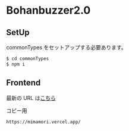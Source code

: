 # Bohanbuzzer2.0

## SetUp

commonTypes をセットアップする必要あります。

```bash
$ cd commonTypes
$ npm i
```

## Frontend

最新の URL は[こちら](https://mimamori.vercel.app/)

コピー用

```
https://mimamori.vercel.app/
```
